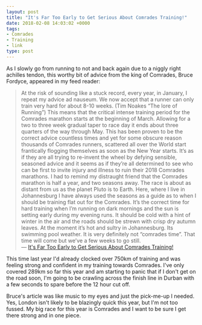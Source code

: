 ```yaml
---
layout: post
title: "It's Far Too Early to Get Serious About Comrades Training!"
date: 2018-02-08 14:03:02 +0000
tags:
- Comrades
- Training
- link
type: post
---
```


As I slowly go from running to not and back again due to a niggly right achilles tendon, this worthy bit of advice from the king of Comrades, Bruce Fordyce, appeared in my feed reader:

> At the risk of sounding like a stuck record, every year, in January, I repeat my advice ad nauseum. We now accept that a runner can only train very hard for about 8-10 weeks.  (Tim Noakes “The lore of Running”) This means that the critical intense training period for the Comrades marathon starts at the beginning of March. Allowing for a two to three week gradual taper to race day it ends about three quarters of the way through May. This has been proven to be the correct advice countless times and yet for some obscure reason thousands of Comrades runners, scattered all over the World start frantically flogging themselves as soon as the New Year starts. It’s as if they are all trying to re-invent the wheel by defying sensible, seasoned advice and it seems as if they’re all determined to see who can be first to invite injury and illness to ruin their 2018 Comrades marathons. I had to remind my distraught friend that the Comrades marathon is half a year, and two seasons away. The race is about as distant from us as the planet Pluto is to Earth. Here, where I live in Johannesburg I have always used the seasons as a guide as to when I should be training flat out for the Comrades. It’s the correct time for hard training when I’m running on dark mornings and the sun is setting early during my evening runs. It should be cold with a hint of winter in the air and the roads should be strewn with crisp dry autumn leaves. At the moment it’s hot and sultry in Johannesburg. Its swimming pool weather. It is very definitely not “comrades time”.  That time will come but we’ve a few weeks to go still.  
> — [It's Far Too Early to Get Serious About Comrades Training!](https://www.brucefordyce.com/single-post/2018/01/31/ITS-FAR-TOO-EARLY-TO-GET-SERIOUS-ABOUT-COMRADES-TRAINING)

This time last year I'd already clocked over 750km of training and was feeling strong and confident in my training towards Comrades. I've only covered 289km so far this year and am starting to panic that if I don't get on the road soon, I'm going to be crawling across the finish line in Durban with a few seconds to spare before the 12 hour cut off.

Bruce's article was like music to my eyes and just the pick-me-up I needed. Yes, London isn't likely to be blazingly quick this year, but I'm not too fussed. My big race for this year is Comrades and I want to be sure I get there strong and in one piece.

